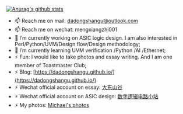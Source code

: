 [![Anurag's github stats](https://github-readme-stats.vercel.app/api?username=dadongshangu&count_private=true&show_icons=true)](https://github.com/anuraghazra/github-readme-stats)

- 📫 Reach me on mail: dadongshangu@outlook.com
- 📫 Reach me on wechat: mengxiangzhi001
- 🔭 I’m currently working on ASIC logic design. I am also interested in Perl/Python/UVM/Design flow/Design methodology;
- 🌱 I’m currently learning UVM verification /Python /AI /Ethernet;
- ⚡ Fun: I would like to take photos and essay writing. And I am one member of Toastmaster Club;
- ⚡ Blog: [https://dadongshangu.github.io/](https://dadongshangu.github.io/)
- ⚡ Wechat official account on essay: [大东山谷](https://mp.weixin.qq.com/mp/appmsgalbum?action=getalbum&album_id=1417552598718332928&__biz=MzIxMjYyMDA2Nw==#wechat_redirect)
- ⚡ Wechat official account on ASIC design: [数字逻辑电路小站](https://mp.weixin.qq.com/mp/appmsgalbum?action=getalbum&album_id=1500515973546754049&__biz=MzIxMjg2ODQxMw==#wechat_redirect)
- ⚡ My photos: [Michael's photos](https://500px.com.cn/dadongshangu)
<!--
**dadongshangu/dadongshangu** is a ✨ _special_ ✨ repository because its `README.md` (this file) appears on your GitHub profile.

Here are some ideas to get you started:

- 🔭 I’m currently working on ...
- 👯 I’m looking to collaborate on ...
- 🤔 I’m looking for help with ...
- 💬 Ask me about ...

- 😄 Pronouns: ...
- ⚡ Fun fact: ...
-->
